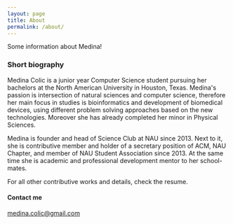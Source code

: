 ```yaml
---
layout: page
title: About 
permalink: /about/
---
```


Some information about Medina!

### Short biography

Medina Colic is a junior year Computer Science student pursuing her bachelors at the North American University in Houston, Texas. Medina's passion is intersection of natural sciences and computer science, therefore her main focus in studies is bioinformatics and development of biomedical devices, using different problem solving approaches based on the new technologies. Moreover she has already completed her minor in Physical Sciences.

Medina is founder and head of Science Club at NAU since 2013. Next to it, she is contributive member and holder of a secretary position of ACM, NAU Chapter, and member of NAU Student Association since 2013. At the same time she is academic and professional development mentor to her school-mates.

For all other contributive works and details, check the resume.






#### Contact me

[medina.colic@gmail.com](mailto:medina_colic@gmail.com)

